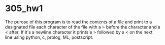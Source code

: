 305_hw1
=======
The purose of this program is to read the contents of a file and print to 
a designated file each character of the file with a > before the character
and a < after. If it's a newline character it prints a > followed by a <
on the next line using python, c, prolog, ML, postscript.
